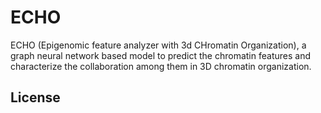 # ECHO


ECHO (Epigenomic feature analyzer with 3d CHromatin Organization), a graph neural network based model to predict the chromatin features and characterize the collaboration among them in 3D chromatin organization. 



## License
